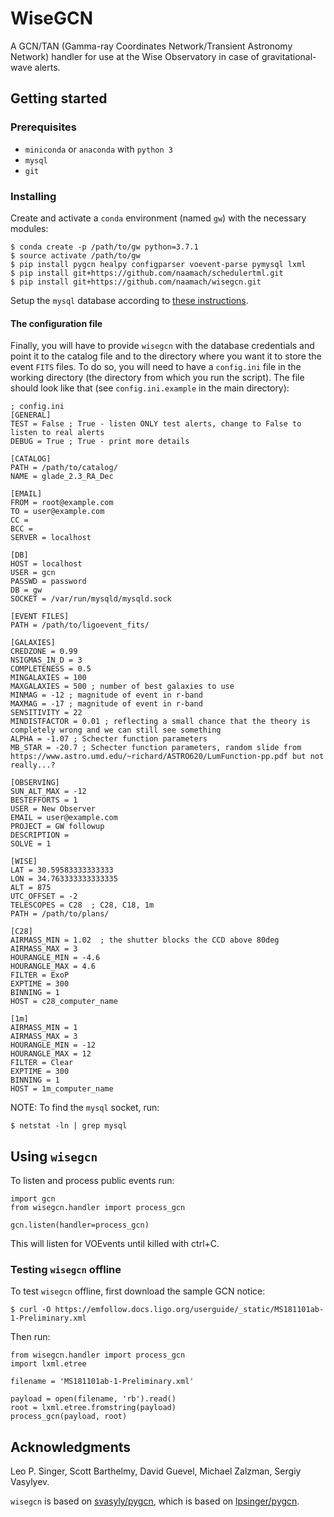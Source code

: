 # WiseGCN

A GCN/TAN (Gamma-ray Coordinates Network/Transient Astronomy Network) handler for use at the Wise Observatory in case of gravitational-wave alerts.

## Getting started

### Prerequisites

* `miniconda` or `anaconda` with `python 3`
* `mysql`
* `git`

### Installing

Create and activate a `conda` environment (named `gw`) with the necessary modules:
```
$ conda create -p /path/to/gw python=3.7.1
$ source activate /path/to/gw
$ pip install pygcn healpy configparser voevent-parse pymysql lxml
$ pip install git+https://github.com/naamach/schedulertml.git
$ pip install git+https://github.com/naamach/wisegcn.git
```
Setup the `mysql` database according to [these instructions](docs/mysql.md).

#### The configuration file

Finally, you will have to provide `wisegcn` with the database credentials and point it to the catalog file and to the directory where you want it to store the event `FITS` files.
To do so, you will need to have a `config.ini` file in the working directory (the directory from which you run the script).
The file should look like that (see `config.ini.example` in the main directory):
```
; config.ini
[GENERAL]
TEST = False ; True - listen ONLY test alerts, change to False to listen to real alerts
DEBUG = True ; True - print more details

[CATALOG]
PATH = /path/to/catalog/
NAME = glade_2.3_RA_Dec

[EMAIL]
FROM = root@example.com
TO = user@example.com
CC = 
BCC = 
SERVER = localhost

[DB]
HOST = localhost
USER = gcn
PASSWD = password
DB = gw
SOCKET = /var/run/mysqld/mysqld.sock

[EVENT FILES]
PATH = /path/to/ligoevent_fits/

[GALAXIES]
CREDZONE = 0.99
NSIGMAS_IN_D = 3
COMPLETENESS = 0.5
MINGALAXIES = 100
MAXGALAXIES = 500 ; number of best galaxies to use
MINMAG = -12 ; magnitude of event in r-band
MAXMAG = -17 ; magnitude of event in r-band
SENSITIVITY = 22
MINDISTFACTOR = 0.01 ; reflecting a small chance that the theory is completely wrong and we can still see something
ALPHA = -1.07 ; Schecter function parameters
MB_STAR = -20.7 ; Schecter function parameters, random slide from https://www.astro.umd.edu/~richard/ASTRO620/LumFunction-pp.pdf but not really...?

[OBSERVING]
SUN_ALT_MAX = -12
BESTEFFORTS = 1
USER = New Observer
EMAIL = user@example.com
PROJECT = GW followup
DESCRIPTION = 
SOLVE = 1

[WISE]
LAT = 30.59583333333333
LON = 34.763333333333335
ALT = 875
UTC_OFFSET = -2
TELESCOPES = C28  ; C28, C18, 1m
PATH = /path/to/plans/

[C28]
AIRMASS_MIN = 1.02  ; the shutter blocks the CCD above 80deg
AIRMASS_MAX = 3
HOURANGLE_MIN = -4.6
HOURANGLE_MAX = 4.6
FILTER = ExoP
EXPTIME = 300
BINNING = 1
HOST = c28_computer_name

[1m]
AIRMASS_MIN = 1
AIRMASS_MAX = 3
HOURANGLE_MIN = -12
HOURANGLE_MAX = 12
FILTER = Clear
EXPTIME = 300
BINNING = 1
HOST = 1m_computer_name
```

NOTE: To find the `mysql` socket, run:
```
$ netstat -ln | grep mysql
```

## Using `wisegcn`

To listen and process public events run:

```
import gcn
from wisegcn.handler import process_gcn

gcn.listen(handler=process_gcn)
```

This will listen for VOEvents until killed with ctrl+C.

### Testing `wisegcn` offline

To test `wisegcn` offline, first download the sample GCN notice:

```
$ curl -O https://emfollow.docs.ligo.org/userguide/_static/MS181101ab-1-Preliminary.xml
```

Then run:

```
from wisegcn.handler import process_gcn
import lxml.etree

filename = 'MS181101ab-1-Preliminary.xml'

payload = open(filename, 'rb').read()
root = lxml.etree.fromstring(payload)
process_gcn(payload, root)
```

## Acknowledgments
Leo P. Singer, Scott Barthelmy, David Guevel, Michael Zalzman, Sergiy Vasylyev.

`wisegcn` is based on [svasyly/pygcn](https://github.com/svasyly/pygcn), which is based on [lpsinger/pygcn](https://github.com/lpsinger/pygcn).

